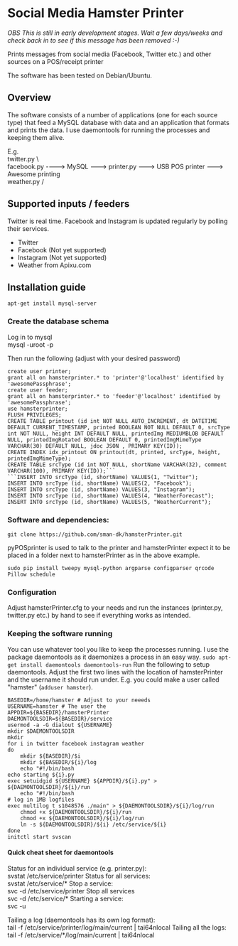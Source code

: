 # Social Media Hamster Printer
*OBS This is still in early development stages. Wait a few days/weeks and check back in to see if this message has been removed :-)*

Prints messages from social media (Facebook, Twitter etc.) and other sources on a POS/receipt printer

The software has been tested on Debian/Ubuntu.

## Overview

The software consists of a number of applications (one for each source type) that feed a MySQL database with data and an application that formats and prints the data. I use daemontools for running the processes and keeping them alive.

E.g.  
twitter.py \  
facebook.py ----> MySQL ---> printer.py  ---> USB POS printer ---> Awesome printing  
weather.py /

## Supported inputs / feeders
Twitter is real time. Facebook and Instagram is updated regularly by polling their services.
* Twitter
* Facebook (Not yet supported)
* Instagram (Not yet supported)
* Weather from Apixu.com

## Installation guide
    apt-get install mysql-server

### Create the database schema
Log in to mysql  
    mysql -uroot -p

Then run the following (adjust with your desired password)
```CREATE DATABASE hamsterprinter CHARACTER SET utf8mb4 COLLATE utf8mb4_unicode_ci;
create user printer;
grant all on hamsterprinter.* to 'printer'@'localhost' identified by 'awesomePassphrase';
create user feeder;
grant all on hamsterprinter.* to 'feeder'@'localhost' identified by 'awesomePassphrase';
use hamsterprinter;
FLUSH PRIVILEGES;
CREATE TABLE printout (id int NOT NULL AUTO_INCREMENT, dt DATETIME DEFAULT CURRENT_TIMESTAMP, printed BOOLEAN NOT NULL DEFAULT 0, srcType int NOT NULL, height INT DEFAULT NULL, printedImg MEDIUMBLOB DEFAULT NULL, printedImgRotated BOOLEAN DEFAULT 0, printedImgMimeType VARCHAR(30) DEFAULT NULL, jdoc JSON , PRIMARY KEY(ID));
CREATE INDEX idx_printout ON printout(dt, printed, srcType, height, printedImgMimeType);
CREATE TABLE srcType (id int NOT NULL, shortName VARCHAR(32), comment VARCHAR(100), PRIMARY KEY(ID));```
```INSERT INTO srcType (id, shortName) VALUES(1, "Twitter");
INSERT INTO srcType (id, shortName) VALUES(2, "Facebook");
INSERT INTO srcType (id, shortName) VALUES(3, "Instagram");
INSERT INTO srcType (id, shortName) VALUES(4, "WeatherForecast");
INSERT INTO srcType (id, shortName) VALUES(5, "WeatherCurrent");
```

### Software and dependencies:
```git clone https://github.com/sman-dk/pyPOSprinter.git
git clone https://github.com/sman-dk/hamsterPrinter.git
```
pyPOSprinter is used to talk to the printer and hamsterPrinter expect it to be placed in a folder next to hamsterPrinter as in the above example.

```sudo apt-get install libmysqlclient-dev python-pip
sudo pip install tweepy mysql-python argparse configparser qrcode Pillow schedule
```

### Configuration ###
Adjust hamsterPrinter.cfg to your needs and run the instances (printer.py, twitter.py etc.) by hand to see if everything works as intended.

### Keeping the software running
You can use whatever tool you like to keep the processes running. I use the package daemontools as it daemonizes a process in an easy way.
`sudo apt-get install daemontools daemontools-run`
Run the following to setup daemontools. Adjust the first two lines with the location of hamsterPrinter and the username it should run under. E.g. you could make a user called "hamster" (`adduser hamster`).

```sudo -s
BASEDIR=/home/hamster # Adjust to your neeeds
USERNAME=hamster # The user the
APPDIR=${BASEDIR}/hamsterPrinter
DAEMONTOOLSDIR=${BASEDIR}/service
usermod -a -G dialout ${USERNAME}
mkdir $DAEMONTOOLSDIR
mkdir 
for i in twitter facebook instagram weather
do
    mkdir ${BASEDIR}/$i
    mkdir ${BASEDIR/${i}/log
    echo "#!/bin/bash
echo starting ${i}.py
exec setuidgid ${USERNAME} ${APPDIR}/${i}.py" > ${DAEMONTOOLSDIR}/${i}/run
    echo "#!/bin/bash
# log in 1MB logfiles
exec multilog t s1048576 ./main" > ${DAEMONTOOLSDIR}/${i}/log/run
    chmod +x ${DAEMONTOOLSDIR}/${i}/run
    chmod +x ${DAEMONTOOLSDIR}/${i}/log/run
    ln -s ${DAEMONTOOLSDIR}/${i} /etc/service/${i}
done
initctl start svscan
```

#### Quick cheat sheet for daemontools
Status for an individual service (e.g. printer.py):  
    svstat /etc/service/printer
Status for all services:  
    svstat /etc/service/*
Stop a service:  
    svc -d /etc/service/printer
Stop all services  
    svc -d /etc/service/*
Starting a service:  
svc -u <path>

Tailing a log (daemontools has its own log format):  
    tail -f /etc/service/printer/log/main/current | tai64nlocal
Tailing all the logs:  
    tail -f /etc/service/*/log/main/current | tai64nlocal

